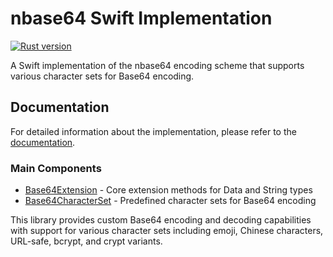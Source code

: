# nbase64 Swift Implementation

[![Rust version](https://github.com/ryh/nbase64)](https://github.com/ryh/nbase64)

A Swift implementation of the nbase64 encoding scheme that supports various character sets for Base64 encoding.

## Documentation

For detailed information about the implementation, please refer to the [documentation](Documentation.docc/Documentation.md).

### Main Components

- [Base64Extension](Documentation.docc/Base64Extension.md) - Core extension methods for Data and String types
- [Base64CharacterSet](Documentation.docc/Base64CharacterSet.md) - Predefined character sets for Base64 encoding

This library provides custom Base64 encoding and decoding capabilities with support for various character sets including emoji, Chinese characters, URL-safe, bcrypt, and crypt variants.
